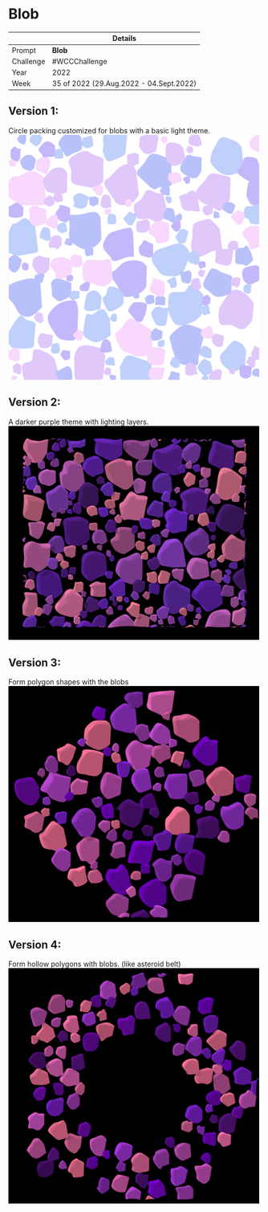 # Blob
|  | Details |
| -------| ---------|
| Prompt | **Blob** |
| Challenge | #WCCChallenge |
| Year | 2022 |
| Week | 35 of 2022 (29.Aug.2022 - 04.Sept.2022) |

## Version 1:
Circle packing customized for blobs with a basic light theme.  
<img alt="blob_v1" src="./imgs/blobs_v1_light_theme.png" width=500px/>

## Version 2:
A darker purple theme with lighting layers.  
<img alt="blob_v2" src="./imgs/blobs_v2_dark_purple_with_shine.png" width=500px/>

## Version 3:
Form polygon shapes with the blobs
<img alt="blob_v3" src="./imgs/blobs_v3_shape_formation.png" width=500px/>

## Version 4:
Form hollow polygons with blobs. (like asteroid belt)
<img alt="blob_v3" src="./imgs/blobs_v4_hollow_shapes.png" width=500px/>